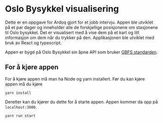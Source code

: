 # Oslo Bysykkel visualisering

Dette er en oppgave for Ardoq gjort for et jobb intervju. Appen ble utviklet på et par dager og inneholder alle de forskjellige posisjonene om stasjonene til Oslo bysykkel. Det er visualisert med å vise dem på et kart og litt informasjon om dem når du trykker på den. Applikasjonen ble utviklet med bruk av React og typescript.

Appen er bygd på Oslo Bysykkel sin åpne API som bruker [GBFS standarden](https://github.com/NABSA/gbfs/blob/df473ca4adbff982d67b50ac00b625191591d8f8/gbfs.md#gbfsjson).

## For å kjøre appen

For å kjøre appen må man ha Node og yarn installert.
Før du kan kjøre appen må du kjøre 

``` yarn install ```

Deretter kan du kjører du dette for å starte appen. Appen kommer da opp på `localhost:3000`.

``` yarn run start ```